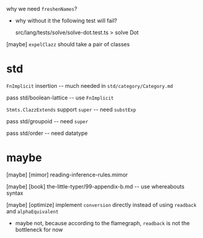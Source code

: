 why we need `freshenNames`?

- why without it the following test will fail?

  src/lang/tests/solve/solve-dot.test.ts > solve Dot

[maybe] `expelClazz` should take a pair of classes

# std

`FnImplicit` insertion -- much needed in `std/category/Category.md`

pass std/boolean-lattice -- use `FnImplicit`

`Stmts.ClazzExtends` support `super` -- need `substExp`

pass std/groupoid -- need `super`

pass std/order -- need datatype

# maybe

[maybe] [mimor] reading-inference-rules.mimor

[maybe] [book] the-little-typer/99-appendix-b.md -- use whereabouts syntax

[maybe] [optimize] implement `conversion` directly instead of using `readback` and `alphaEquivalent`

- maybe not, because according to the flamegraph, `readback` is not the bottleneck for now
